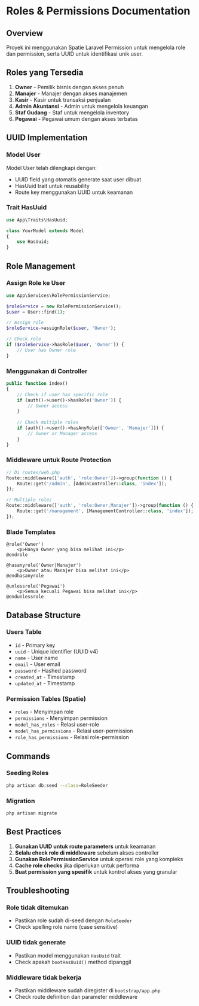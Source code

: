 # Roles & Permissions Documentation

## Overview
Proyek ini menggunakan Spatie Laravel Permission untuk mengelola role dan permission, serta UUID untuk identifikasi unik user.

## Roles yang Tersedia

1. **Owner** - Pemilik bisnis dengan akses penuh
2. **Manajer** - Manajer dengan akses manajemen
3. **Kasir** - Kasir untuk transaksi penjualan
4. **Admin Akuntansi** - Admin untuk mengelola keuangan
5. **Staf Gudang** - Staf untuk mengelola inventory
6. **Pegawai** - Pegawai umum dengan akses terbatas

## UUID Implementation

### Model User
Model User telah dilengkapi dengan:
- UUID field yang otomatis generate saat user dibuat
- HasUuid trait untuk reusability
- Route key menggunakan UUID untuk keamanan

### Trait HasUuid
```php
use App\Traits\HasUuid;

class YourModel extends Model
{
    use HasUuid;
}
```

## Role Management

### Assign Role ke User
```php
use App\Services\RolePermissionService;

$roleService = new RolePermissionService();
$user = User::find(1);

// Assign role
$roleService->assignRole($user, 'Owner');

// Check role
if ($roleService->hasRole($user, 'Owner')) {
    // User has Owner role
}
```

### Menggunakan di Controller
```php
public function index()
{
    // Check if user has specific role
    if (auth()->user()->hasRole('Owner')) {
        // Owner access
    }
    
    // Check multiple roles
    if (auth()->user()->hasAnyRole(['Owner', 'Manajer'])) {
        // Owner or Manager access
    }
}
```

### Middleware untuk Route Protection
```php
// Di routes/web.php
Route::middleware(['auth', 'role:Owner'])->group(function () {
    Route::get('/admin', [AdminController::class, 'index']);
});

// Multiple roles
Route::middleware(['auth', 'role:Owner,Manajer'])->group(function () {
    Route::get('/management', [ManagementController::class, 'index']);
});
```

### Blade Templates
```blade
@role('Owner')
    <p>Hanya Owner yang bisa melihat ini</p>
@endrole

@hasanyrole('Owner|Manajer')
    <p>Owner atau Manajer bisa melihat ini</p>
@endhasanyrole

@unlessrole('Pegawai')
    <p>Semua kecuali Pegawai bisa melihat ini</p>
@endunlessrole
```

## Database Structure

### Users Table
- `id` - Primary key
- `uuid` - Unique identifier (UUID v4)
- `name` - User name
- `email` - User email
- `password` - Hashed password
- `created_at` - Timestamp
- `updated_at` - Timestamp

### Permission Tables (Spatie)
- `roles` - Menyimpan role
- `permissions` - Menyimpan permission
- `model_has_roles` - Relasi user-role
- `model_has_permissions` - Relasi user-permission
- `role_has_permissions` - Relasi role-permission

## Commands

### Seeding Roles
```bash
php artisan db:seed --class=RoleSeeder
```

### Migration
```bash
php artisan migrate
```

## Best Practices

1. **Gunakan UUID untuk route parameters** untuk keamanan
2. **Selalu check role di middleware** sebelum akses controller
3. **Gunakan RolePermissionService** untuk operasi role yang kompleks
4. **Cache role checks** jika diperlukan untuk performa
5. **Buat permission yang spesifik** untuk kontrol akses yang granular

## Troubleshooting

### Role tidak ditemukan
- Pastikan role sudah di-seed dengan `RoleSeeder`
- Check spelling role name (case sensitive)

### UUID tidak generate
- Pastikan model menggunakan `HasUuid` trait
- Check apakah `bootHasUuid()` method dipanggil

### Middleware tidak bekerja
- Pastikan middleware sudah diregister di `bootstrap/app.php`
- Check route definition dan parameter middleware